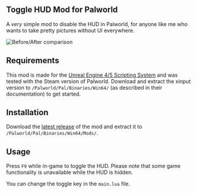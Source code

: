 ## Toggle HUD Mod for Palworld
A *very* simple mod to disable the HUD in Palworld, for anyone like me who wants to take pretty pictures without UI everywhere.

![Before/After comparison](https://i.imgur.com/t953T4C.gif)

## Requirements
This mod is made for the [Unreal Engine 4/5 Scripting System](https://docs.ue4ss.com/#basic-installation) and was tested with the Steam version of Palworld. Download and extract the xinput version to `/Palworld/Pal/Binaries/Win64/` (as described in their documentation) to get started. 

## Installation
Download the [latest release](https://github.com/cxve/Palworld-Mod-Toggle-HUD/releases/download/Release/ToggleHUDMod.zip) of the mod and extract it to `/Palworld/Pal/Binaries/Win64/Mods/`.

## Usage
Press `F9` while in-game to toggle the HUD. Please note that some game functionality is unavailable while the HUD is hidden.

You can change the toggle key in the `main.lua` file.